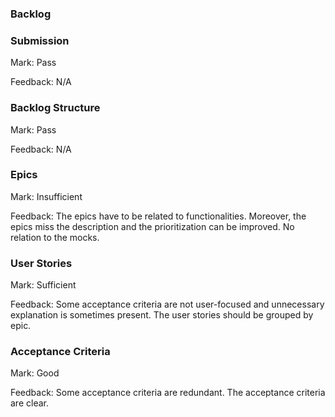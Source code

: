 ### Backlog

### Submission

Mark: Pass

Feedback: N/A


### Backlog Structure

Mark: Pass

Feedback: N/A


### Epics

Mark: Insufficient

Feedback: 
The epics have to be related to functionalities. 
Moreover, the epics miss the description and the prioritization can be improved. 
No relation to the mocks. 


### User Stories

Mark: Sufficient

Feedback: Some acceptance criteria are not user-focused and unnecessary explanation is sometimes present. 
The user stories should be grouped by epic.


### Acceptance Criteria

Mark: Good

Feedback: Some acceptance criteria are redundant. The acceptance criteria are clear. 

